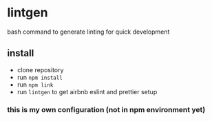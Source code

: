 # lintgen
bash command to generate linting for quick development

## install
- clone repository
- run `npm install`
- run `npm link`
- run `lintgen` to get airbnb eslint and prettier setup

### this is my own configuration (not in npm environment yet)